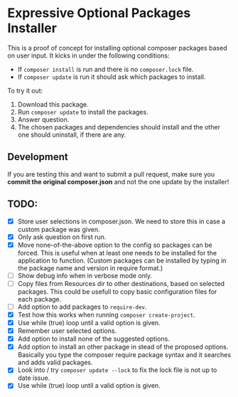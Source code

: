 # Expressive Optional Packages Installer

This is a proof of concept for installing optional composer packages based on user input. It kicks in under the following conditions:

- If ``composer install`` is run and there is no ``composer.lock`` file.
- If ``composer update`` is run it should ask which packages to install.

To try it out:

1. Download this package.
2. Run ``composer update`` to install the packages.
3. Answer question.
4. The chosen packages and dependencies should install and the other one should uninstall, if there are any.

## Development

If you are testing this and want to submit a pull request, make sure you **commit the original composer.json** and not the one update by the installer!

## TODO:

- [x] Store user selections in composer.json. We need to store this in case a custom package was given.
- [x] Only ask question on first run.
- [x] Move none-of-the-above option to the config so packages can be forced. This is useful when at least one needs to be installed for the application to function. (Custom packages can be installed by typing in the package name and version in require format.)
- [ ] Show debug info when in verbose mode only.
- [ ] Copy files from Resources dir to other destinations, based on selected packages. This could be usefull to copy basic configuration files for each package.
- [ ] Add option to add packages to ``require-dev``.
- [x] Test how this works when running ``composer create-project``.
- [x] Use while (true) loop until a valid option is given.
- [x] Remember user selected options.
- [x] Add option to install none of the suggested options.
- [x] Add option to install an other package in stead of the proposed options. Basically you type the composer require package syntax and it searches and adds valid packages.
- [x] Look into / try ``composer update --lock`` to fix the lock file is not up to date issue.
- [x] Use while (true) loop until a valid option is given.
